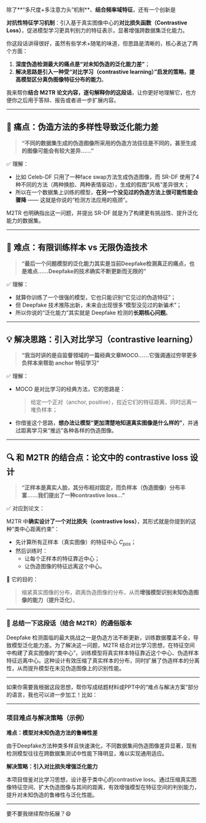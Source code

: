 

除了**“多尺度+多注意力头”机制**、**结合频率域特征**，还有一个创新是

**对抗性特征学习机制**：引入基于真实图像中心的**对比损失函数（Contrastive Loss）**，促进模型学习更具判别力的特征表示，显著增强跨数据集泛化能力。





你这段话讲得很好，虽然有些学术+随笔的味道，但思路是清晰的，核心表达了两个方面：

1. **深度伪造检测最大的痛点是“对未知伪造的泛化能力差”**；
2. **解决思路是引入一种受“对比学习（contrastive learning）”启发的策略，提高模型区分真伪图像特征分布的能力**。

我来帮你**结合 M2TR 论文内容，逐句解释你的这段话**，让你更好地理解它，也方便你之后用于答辩、报告或者进一步扩展内容。

------

## 🧨 痛点：伪造方法的多样性导致泛化能力差

> **“不同的数据集生成的伪造图像所采用的伪造方法往往是不同的，甚至生成的图像可能会有较大差异……”**

✅ 理解：

- 比如 Celeb-DF 只用了一种face swap方法生成伪造图像，而 SR-DF 使用了4种不同的方法（两种换脸、两种表情驱动），生成的假图“风格”差异很大；
- 所以在一个数据集上训练的模型，**在另一个没见过的伪造方法上很可能性能会骤降** —— 这就是你说的“检测方法应用的瓶颈”。

M2TR 也明确指出这一问题，并提出 SR-DF 就是为了构建更有挑战性、提升泛化能力的数据集。

------

## 🧠 难点：有限训练样本 vs 无限伪造技术

> **“最后一个问题模型的泛化能力其实是当前Deepfake检测真正的痛点，也是难点……Deepfake的技术确实不断更新而无限的”**

✅ 理解：

- 就算你训练了一个很强的模型，它也只能识别“它见过的伪造特征”；
- 但 Deepfake 技术推陈出新，未来会出现很多“模型没见过的新骗术”；
- 所以你说的“泛化能力”其实就是 Deepfake 检测的**长期核心问题**。

------

## 💡 解决思路：引入对比学习（contrastive learning）

> **“我当时讲的是自监督领域的一篇经典文章MOCO……它强调通过穷举更多负样本来帮助 anchor 特征学习”**

✅ 理解：

- MOCO 是对比学习的经典方法，它的思路是：

  > 给定一个正对（anchor, positive），拉近它们的特征距离，同时远离一堆负样本；

- 你借鉴这个思路，**想办法让模型“更加清楚地知道真实图像是什么样的”**，并通过距离学习来“推远”各种各样的伪造图像。

------

## 🔍 和 M2TR 的结合点：论文中的 contrastive loss 设计

> **“正样本是真实人脸，其分布相对固定，而负样本（伪造图像）分布丰富……我们提出了一种contrastive loss…”**

✅ 对应到论文：

M2TR 中**确实设计了一个对比损失（contrastive loss）**，其形式就是你提到的这种“类中心距离约束”：

- 先计算所有正样本（真实图像）的特征中心 $C_{pos}$；
- 然后训练时：
  - 让每个正样本的特征靠近中心；
  - 让伪造图像的特征远离这个中心。

📌 它的目的：

> 缩紧真实图像的分布，疏离伪造图像的分布，从而**增强模型识别未知伪造图像的能力（提升泛化）**。

------

### 🧭 总结一下这段话（结合 M2TR）的**通俗版本**

Deepfake 检测面临的最大挑战之一是伪造方法不断更新，训练数据覆盖不全，导致模型泛化能力差。为了解决这一问题，M2TR 结合对比学习思想，在特征空间中构建了真实图像的“类中心”，训练模型将真实样本特征靠近这个中心、伪造样本特征远离中心。这种设计有效压缩了真实样本的分布，同时扩展了伪造样本的分离性，从而提升模型在未见伪造图像上的识别性能。

------

如果你需要我根据这段思想，帮你写成结题材料或PPT中的“难点与解决方案”部分的语言，我也可以进一步加工！比如：

------

### 项目难点与解决策略（示例）

**难点：模型对未知伪造方法的鲁棒性差**

由于Deepfake方法种类多样且快速演化，不同数据集间伪造图像差异显著，现有检测模型往往在跨数据集测试中性能下降明显，难以实现通用适应。

**解决策略：引入对比损失增强泛化能力**

本项目借鉴对比学习思想，设计基于类中心的contrastive loss。通过压缩真实图像特征空间、扩大伪造图像与其间的距离，有效增强模型在特征空间的判别能力，提升对未知伪造的鲁棒性与泛化性能。

------

要不要我继续帮你拓展？😄